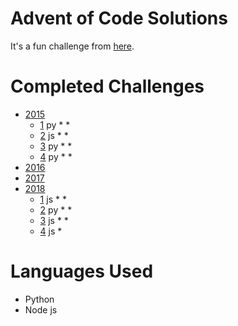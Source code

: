# Advent of Code Solutions

It's a fun challenge from [here](https://adventofcode.com).

# Completed Challenges

* [2015](https://adventofcode.com/2015)
	* [1](https://adventofcode.com/2015/day/1) py * *
	* [2](https://adventofcode.com/2015/day/2) js * *
	* [3](https://adventofcode.com/2015/day/3) py * *
	* [4](https://adventofcode.com/2015/day/4) py * *
* [2016](https://adventofcode.com/2016)
* [2017](https://adventofcode.com/2017)
* [2018](https://adventofcode.com/2018)
	* [1](https://adventofcode.com/2018/day/1) js * *
	* [2](https://adventofcode.com/2018/day/2) py * *
	* [3](https://adventofcode.com/2018/day/3) js * *
	* [4](https://adventofcode.com/2018/day/4) js *

# Languages Used
* Python
* Node js
